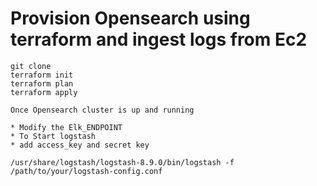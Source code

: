 # Provision Opensearch using terraform and ingest logs from Ec2
```
git clone
terraform init
terraform plan
terraform apply

Once Opensearch cluster is up and running 

* Modify the Elk_ENDPOINT
* To Start logstash
* add access_key and secret key

/usr/share/logstash/logstash-8.9.0/bin/logstash -f /path/to/your/logstash-config.conf

````

